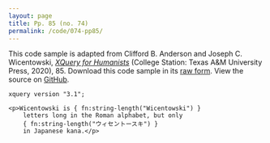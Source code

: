 ```yaml
---
layout: page
title: Pp. 85 (no. 74)
permalink: /code/074-pp85/
---
```


This code sample is adapted from Clifford B. Anderson and Joseph C. Wicentowski, 
[_XQuery for Humanists_](/) (College Station: Texas A&M University Press, 2020), 85. 
Download this code sample in its [raw form](/code/074-pp85/074-pp85.xq).
View the source on [GitHub](https://github.com/coding4humanists/xquery4humanists/blob/master/code/074-pp85/074-pp85.xq).

```xquery
xquery version "3.1";

<p>Wicentowski is { fn:string-length("Wicentowski") }
    letters long in the Roman alphabet, but only
    { fn:string-length("ウィセントースキ") }
    in Japanese kana.</p>
```  
